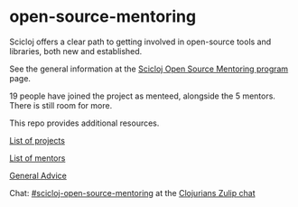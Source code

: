 # open-source-mentoring

Scicloj offers a clear path to getting involved in open-source tools and libraries, both new and established.

See the general information at the [Scicloj Open Source Mentoring program](https://scicloj.github.io/docs/community/groups/open-source-mentoring/) page.

19 people have joined the project as menteed, alongside the 5 mentors. There is still room for more.

This repo provides additional resources.

[List of projects](./list-of-projects.md)

[List of mentors](./list-of-mentors.md)

[General Advice](./general-advice.md)

Chat: [#scicloj-open-source-mentoring](https://clojurians.zulipchat.com/#narrow/stream/451344-scicloj-open-source-mentoring/topic/channel.20events) at the [Clojurians Zulip chat](https://scicloj.github.io/docs/community/chat/)


